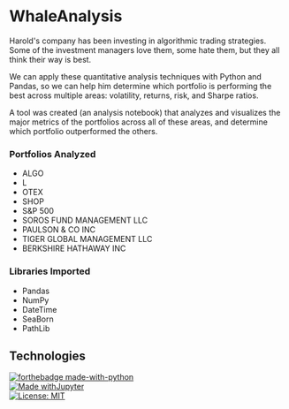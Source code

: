 # WhaleAnalysis

Harold's company has been investing in algorithmic trading strategies. Some of the investment managers love them, some hate them, but they all think their way is best.

We can apply these quantitative analysis techniques with Python and Pandas, so we can help him determine which portfolio is performing the best across multiple areas: volatility, returns, risk, and Sharpe ratios.

A tool was created (an analysis notebook) that analyzes and visualizes the major metrics of the portfolios across all of these areas, and determine which portfolio outperformed the others. 

### Portfolios Analyzed
* ALGO
* L
* OTEX
* SHOP
* S&P 500
* SOROS FUND MANAGEMENT LLC
* PAULSON & CO INC
* TIGER GLOBAL MANAGEMENT LLC
* BERKSHIRE HATHAWAY INC

### Libraries Imported
* Pandas
* NumPy
* DateTime
* SeaBorn
* PathLib

## Technologies
[![forthebadge made-with-python](http://ForTheBadge.com/images/badges/made-with-python.svg)](https://www.python.org/) </br>
[![Made withJupyter](https://img.shields.io/badge/Made%20with-Jupyter-orange?style=for-the-badge&logo=Jupyter)](https://jupyter.org/try) </br>
[![License: MIT](https://img.shields.io/badge/License-MIT-yellow.svg)](https://opensource.org/licenses/MIT) </br>
